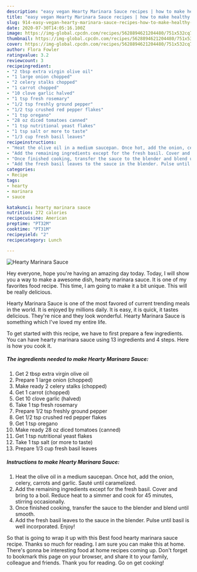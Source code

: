 ```yaml
---
description: "easy vegan Hearty Marinara Sauce recipes | how to make healthy Hearty Marinara Sauce"
title: "easy vegan Hearty Marinara Sauce recipes | how to make healthy Hearty Marinara Sauce"
slug: 914-easy-vegan-hearty-marinara-sauce-recipes-how-to-make-healthy-hearty-marinara-sauce
date: 2020-07-30T14:05:16.100Z
image: https://img-global.cpcdn.com/recipes/5628894621204480/751x532cq70/hearty-marinara-sauce-recipe-main-photo.jpg
thumbnail: https://img-global.cpcdn.com/recipes/5628894621204480/751x532cq70/hearty-marinara-sauce-recipe-main-photo.jpg
cover: https://img-global.cpcdn.com/recipes/5628894621204480/751x532cq70/hearty-marinara-sauce-recipe-main-photo.jpg
author: Flora Fowler
ratingvalue: 3.2
reviewcount: 3
recipeingredient:
- "2 tbsp extra virgin olive oil"
- "1 large onion chopped"
- "2 celery stalks chopped"
- "1 carrot chopped"
- "10 clove garlic halved"
- "1 tsp fresh rosemary"
- "1/2 tsp freshly ground pepper"
- "1/2 tsp crushed red pepper flakes"
- "1 tsp oregano"
- "28 oz diced tomatoes canned"
- "1 tsp nutritional yeast flakes"
- "1 tsp salt or more to taste"
- "1/3 cup fresh basil leaves"
recipeinstructions:
- "Heat the olive oil in a medium saucepan. Once hot, add the onion, celery, carrots and garlic. Sauté until caramelized."
- "Add the remaining ingredients except for the fresh basil. Cover and bring to a boil. Reduce heat to a simmer and cook for 45 minutes, stirring occasionally."
- "Once finished cooking, transfer the sauce to the blender and blend until smooth."
- "Add the fresh basil leaves to the sauce in the blender. Pulse until basil is well incorporated. Enjoy!"
categories:
- Recipe
tags:
- hearty
- marinara
- sauce

katakunci: hearty marinara sauce 
nutrition: 272 calories
recipecuisine: American
preptime: "PT32M"
cooktime: "PT31M"
recipeyield: "2"
recipecategory: Lunch

---
```



![Hearty Marinara Sauce](https://img-global.cpcdn.com/recipes/5628894621204480/751x532cq70/hearty-marinara-sauce-recipe-main-photo.jpg)

Hey everyone, hope you're having an amazing day today. Today, I will show you a way to make a awesome dish, hearty marinara sauce. It is one of my favorites food recipe. This time, I am going to make it a bit unique. This will be really delicious.



Hearty Marinara Sauce is one of the most favored of current trending meals in the world. It is enjoyed by millions daily. It is easy, it is quick, it tastes delicious. They're nice and they look wonderful. Hearty Marinara Sauce is something which I've loved my entire life.


To get started with this recipe, we have to first prepare a few ingredients. You can have hearty marinara sauce using 13 ingredients and 4 steps. Here is how you cook it.

<!--inarticleads1-->

##### The ingredients needed to make Hearty Marinara Sauce:

1. Get 2 tbsp extra virgin olive oil
1. Prepare 1 large onion (chopped)
1. Make ready 2 celery stalks (chopped)
1. Get 1 carrot (chopped)
1. Get 10 clove garlic (halved)
1. Take 1 tsp fresh rosemary
1. Prepare 1/2 tsp freshly ground pepper
1. Get 1/2 tsp crushed red pepper flakes
1. Get 1 tsp oregano
1. Make ready 28 oz diced tomatoes (canned)
1. Get 1 tsp nutritional yeast flakes
1. Take 1 tsp salt (or more to taste)
1. Prepare 1/3 cup fresh basil leaves




<!--inarticleads2-->

##### Instructions to make Hearty Marinara Sauce:

1. Heat the olive oil in a medium saucepan. Once hot, add the onion, celery, carrots and garlic. Sauté until caramelized.
1. Add the remaining ingredients except for the fresh basil. Cover and bring to a boil. Reduce heat to a simmer and cook for 45 minutes, stirring occasionally.
1. Once finished cooking, transfer the sauce to the blender and blend until smooth.
1. Add the fresh basil leaves to the sauce in the blender. Pulse until basil is well incorporated. Enjoy!




So that is going to wrap it up with this Best food hearty marinara sauce recipe. Thanks so much for reading. I am sure you can make this at home. There's gonna be interesting food at home recipes coming up. Don't forget to bookmark this page on your browser, and share it to your family, colleague and friends. Thank you for reading. Go on get cooking!
